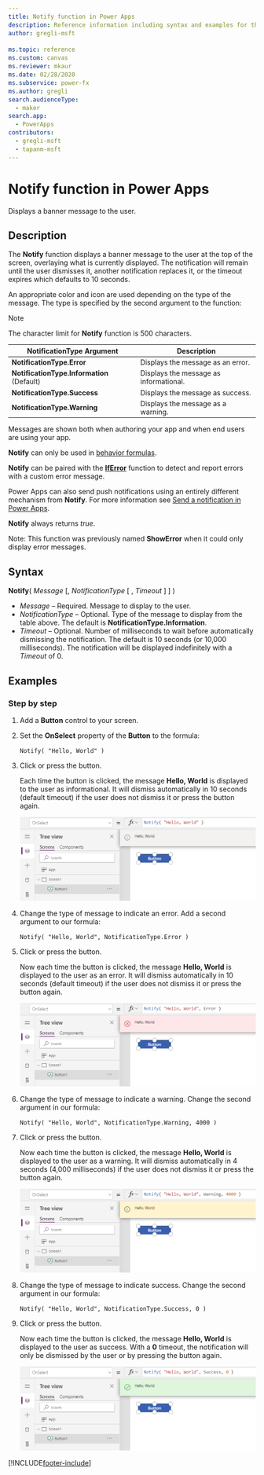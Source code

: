 ```yaml
---
title: Notify function in Power Apps
description: Reference information including syntax and examples for the Notify function in Power Apps.
author: gregli-msft

ms.topic: reference
ms.custom: canvas
ms.reviewer: mkaur
ms.date: 02/28/2020
ms.subservice: power-fx
ms.author: gregli
search.audienceType:
  - maker
search.app:
  - PowerApps
contributors:
  - gregli-msft
  - tapanm-msft
---
```


# Notify function in Power Apps

Displays a banner message to the user.

## Description

The **Notify** function displays a banner message to the user at the top of the screen, overlaying what is currently displayed. The notification will remain until the user dismisses it, another notification replaces it, or the timeout expires which defaults to 10 seconds.

An appropriate color and icon are used depending on the type of the message. The type is specified by the second argument to the function:

> [!NOTE]
> The character limit for **Notify** function is 500 characters.

| NotificationType Argument                  | Description                            |
| ------------------------------------------ | -------------------------------------- |
| **NotificationType.Error**                 | Displays the message as an error.      |
| **NotificationType.Information** (Default) | Displays the message as informational. |
| **NotificationType.Success**               | Displays the message as success.       |
| **NotificationType.Warning**               | Displays the message as a warning.     |

Messages are shown both when authoring your app and when end users are using your app.

**Notify** can only be used in [behavior formulas](/power-apps/maker/canvas-apps/working-with-formulas-in-depth).

**Notify** can be paired with the [**IfError**](function-iferror.md) function to detect and report errors with a custom error message.

Power Apps can also send push notifications using an entirely different mechanism from **Notify**. For more information see [Send a notification in Power Apps](/power-apps/maker/canvas-apps/add-notifications).

**Notify** always returns _true_.

Note: This function was previously named **ShowError** when it could only display error messages.

## Syntax

**Notify**( _Message_ [, _NotificationType_ [ , *Timeout* ] ] )

- _Message_ – Required. Message to display to the user.
- _NotificationType_ – Optional. Type of the message to display from the table above. The default is **NotificationType.Information**.
- _Timeout_ – Optional. Number of milliseconds to wait before automatically dismissing the notification. The default is 10 seconds (or 10,000 milliseconds). The notification will be displayed indefinitely with a _Timeout_ of 0.

## Examples

### Step by step

1. Add a **Button** control to your screen.

2. Set the **OnSelect** property of the **Button** to the formula:

   ```powerapps-dot
   Notify( "Hello, World" )
   ```

3. Click or press the button.

   Each time the button is clicked, the message **Hello, World** is displayed to the user as informational. It will dismiss automatically in 10 seconds (default timeout) if the user does not dismiss it or press the button again.

   ![In the authoring environment, showing Button.OnSelect calling Notify and displaying the resulting Hello, World message as a blue banner message for the user.](media/function-showerror/hello-world.png)

4. Change the type of message to indicate an error. Add a second argument to our formula:

   ```powerapps-dot
   Notify( "Hello, World", NotificationType.Error )
   ```

5. Click or press the button.

   Now each time the button is clicked, the message **Hello, World** is displayed to the user as an error. It will dismiss automatically in 10 seconds (default timeout) if the user does not dismiss it or press the button again.

   ![In the authoring environment, showing Button.OnSelect calling Notify and displaying the resulting Hello, World message as a red banner message for the user.](media/function-showerror/hello-world-error.png)

6. Change the type of message to indicate a warning. Change the second argument in our formula:

   ```powerapps-dot
   Notify( "Hello, World", NotificationType.Warning, 4000 )
   ```

7. Click or press the button.

   Now each time the button is clicked, the message **Hello, World** is displayed to the user as a warning. It will dismiss automatically in 4 seconds (4,000 milliseconds) if the user does not dismiss it or press the button again.

   ![In the authoring environment, showing Button.OnSelect calling Notify and displaying the resulting Hello, World message as an orange banner message for the user.](media/function-showerror/hello-world-warning.png)

8. Change the type of message to indicate success. Change the second argument in our formula:

   ```powerapps-dot
   Notify( "Hello, World", NotificationType.Success, 0 )
   ```

9. Click or press the button.

   Now each time the button is clicked, the message **Hello, World** is displayed to the user as success. With a **0** timeout, the notification will only be dismissed by the user or by pressing the button again.

   ![In the authoring environment, showing Button.OnSelect calling Notify and displaying the resulting Hello, World message as a green banner message for the user.](media/function-showerror/hello-world-success.png)

[!INCLUDE[footer-include](../../includes/footer-banner.md)]
